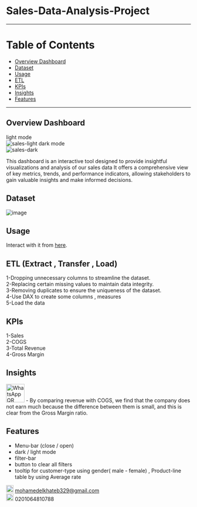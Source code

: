 # Sales-Data-Analysis-Project
___________________________________________________________________________
# Table of Contents
- [Overview Dashboard](#overview-dashboard)
- [Dataset](#dataset)
- [Usage](#usage)
- [ETL](#ETL)
- [KPIs](#kpis)
- [Insights](#insights)
- [Features](#features)
___________________________________________________________________________  
## Overview Dashboard
   
light mode  
![sales-light](https://github.com/MOElkateb9/Sales-Data-Analysis-Project/assets/166956786/850b6462-9cc3-4f43-a8d4-45c2d81afe3e)
dark mode  
![sales-dark](https://github.com/MOElkateb9/Sales-Data-Analysis-Project/assets/166956786/5f3bd6a8-b427-467e-9094-7545010d6fa5)
     
This dashboard is an interactive tool designed to provide insightful visualizations and analysis of our sales data
It offers a comprehensive view of key metrics, trends, and performance indicators, allowing stakeholders to gain valuable insights and make informed decisions.
     
    
## Dataset
![image](https://github.com/MOElkateb9/Sales-Data-Analysis-Project/assets/166956786/5a348fe1-7956-49d1-b257-93171e34a015)
   
   
## Usage
Interact with it from [here](https://app.powerbi.com/view?r=eyJrIjoiN2E4NWEzNmQtYjExMi00Y2ViLWJjOTYtNDAyNTUwMWU1ZDE2IiwidCI6ImRmODY3OWNkLWE4MGUtNDVkOC05OWFjLWM4M2VkN2ZmOTVhMCJ9).
   
   
## ETL (Extract , Transfer , Load)
1-Dropping unnecessary columns to streamline the dataset.   
2-Replacing certain missing values to maintain data integrity.   
3-Removing duplicates to ensure the uniqueness of the dataset.   
4-Use DAX to create some columns , measures   
5-Load the data   
  
   
## KPIs
1-Sales   
2-COGS   
3-Total Revenue   
4-Gross Margin   
  
 

  
## Insights   
<img src="https://github.com/MOElkateb9/Sales-Data-Analysis-Project/assets/166956786/2cb1c2e6-80d2-4501-bfda-4446307d430f" alt="WhatsApp QR Code" width="50" height="50">  
 - By comparing revenue with COGS, we find that the company does not earn much because the difference between them is small, and this is clear from the Gross Margin ratio.

  
   
  
## Features
- Menu-bar (close / open)
- dark / light mode
- filter-bar
- button to clear all filters
- tooltip for customer-type using gender( male - female)  , Product-line table by using Average rate
    
    
<img src="https://github.com/MOElkateb9/Sales-Data-Analysis-Project/assets/166956786/4d868aa1-a93d-4d16-8944-7f40ec62ad6d" alt="mail QR Code" width="20" height="20"> mohamedelkhateb329@gmail.com  
<img src="https://github.com/MOElkateb9/Sales-Data-Analysis-Project/assets/166956786/4747bc1a-1809-42c9-bbb9-a618412cbae6" alt="WhatsApp QR Code" width="20" height="20">  0201064810788



